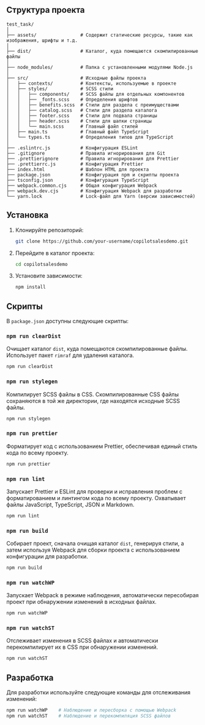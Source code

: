 ## Структура проекта

```
test_task/
│
├── assets/                # Содержит статические ресурсы, такие как изображения, шрифты и т.д.
│
├── dist/                  # Каталог, куда помещаются скомпилированные файлы
│
├── node_modules/          # Папка с установленными модулями Node.js
│
├── src/                   # Исходные файлы проекта
│   ├── contexts/          # Контексты, используемые в проекте
│   ├── styles/            # SCSS стили
│   │   ├── components/    # SCSS файлы для отдельных компонентов
│   │   ├── _fonts.scss    # Определения шрифтов
│   │   ├── benefits.scss  # Стили для раздела с преимуществами
│   │   ├── catalog.scss   # Стили для раздела каталога
│   │   ├── footer.scss    # Стили для подвала страницы
│   │   ├── header.scss    # Стили для шапки страницы
│   │   └── main.scss      # Главный файл стилей
│   ├── main.ts            # Главный файл TypeScript
│   └── types.ts           # Определения типов для TypeScript
│
├── .eslintrc.js           # Конфигурация ESLint
├── .gitignore             # Правила игнорирования для Git
├── .prettierignore        # Правила игнорирования для Prettier
├── .prettierrc.js         # Конфигурация Prettier
├── index.html             # Шаблон HTML для проекта
├── package.json           # Конфигурация npm и скрипты проекта
├── tsconfig.json          # Конфигурация TypeScript
├── webpack.common.cjs     # Общая конфигурация Webpack
├── webpack.dev.cjs        # Конфигурация Webpack для разработки
└── yarn.lock              # Lock-файл для Yarn (версии зависимостей)
```

## Установка

1. Клонируйте репозиторий:
   ```bash
   git clone https://github.com/your-username/copilotsalesdemo.git
   ```
2. Перейдите в каталог проекта:
   ```bash
   cd copilotsalesdemo
   ```
3. Установите зависимости:
   ```bash
   npm install
   ```

## Скрипты

В `package.json` доступны следующие скрипты:

### `npm run clearDist`

Очищает каталог `dist`, куда помещаются скомпилированные файлы. Использует пакет `rimraf` для удаления каталога.

```bash
npm run clearDist
```

### `npm run stylegen`

Компилирует SCSS файлы в CSS. Скомпилированные CSS файлы сохраняются в той же директории, где находятся исходные SCSS файлы.

```bash
npm run stylegen
```

### `npm run prettier`

Форматирует код с использованием Prettier, обеспечивая единый стиль кода по всему проекту.

```bash
npm run prettier
```

### `npm run lint`

Запускает Prettier и ESLint для проверки и исправления проблем с форматированием и линтингом кода по всему проекту. Охватывает файлы JavaScript, TypeScript, JSON и Markdown.

```bash
npm run lint
```

### `npm run build`

Собирает проект, сначала очищая каталог `dist`, генерируя стили, а затем используя Webpack для сборки проекта с использованием конфигурации для разработки.

```bash
npm run build
```

### `npm run watchWP`

Запускает Webpack в режиме наблюдения, автоматически пересобирая проект при обнаружении изменений в исходных файлах.

```bash
npm run watchWP
```

### `npm run watchST`

Отслеживает изменения в SCSS файлах и автоматически перекомпилирует их в CSS при обнаружении изменений.

```bash
npm run watchST
```

## Разработка

Для разработки используйте следующие команды для отслеживания изменений:

```bash
npm run watchWP    # Наблюдение и пересборка с помощью Webpack
npm run watchST    # Наблюдение и перекомпиляция SCSS файлов
```
